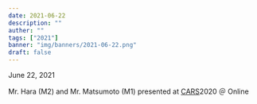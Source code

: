```yaml
---
date: 2021-06-22
description: ""
auther: ""
tags: ["2021"]
banner: "img/banners/2021-06-22.png"
draft: false
---
```


June 22, 2021​

Mr. Hara (M2) and Mr. Matsumoto (M1) presented at [CARS](https://www.cars-int.org/)2020 ＠ Online

<!--more-->